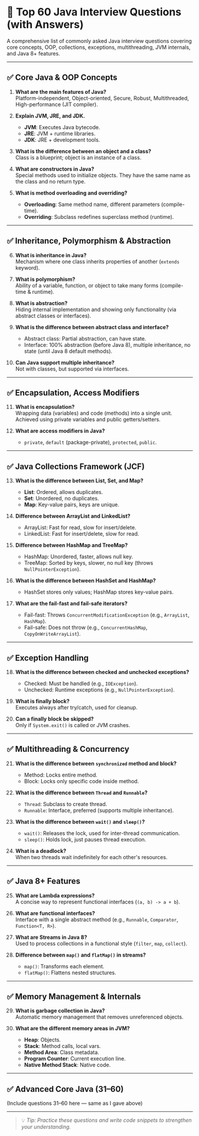 # 🧠 Top 60 Java Interview Questions (with Answers)

A comprehensive list of commonly asked Java interview questions covering core concepts, OOP, collections, exceptions, multithreading, JVM internals, and Java 8+ features.

---

## ✅ Core Java & OOP Concepts

1. **What are the main features of Java?**  
   Platform-independent, Object-oriented, Secure, Robust, Multithreaded, High-performance (JIT compiler).

2. **Explain JVM, JRE, and JDK.**  
   - **JVM**: Executes Java bytecode.  
   - **JRE**: JVM + runtime libraries.  
   - **JDK**: JRE + development tools.

3. **What is the difference between an object and a class?**  
   Class is a blueprint; object is an instance of a class.

4. **What are constructors in Java?**  
   Special methods used to initialize objects. They have the same name as the class and no return type.

5. **What is method overloading and overriding?**  
   - **Overloading**: Same method name, different parameters (compile-time).  
   - **Overriding**: Subclass redefines superclass method (runtime).

---

## ✅ Inheritance, Polymorphism & Abstraction

6. **What is inheritance in Java?**  
   Mechanism where one class inherits properties of another (`extends` keyword).

7. **What is polymorphism?**  
   Ability of a variable, function, or object to take many forms (compile-time & runtime).

8. **What is abstraction?**  
   Hiding internal implementation and showing only functionality (via abstract classes or interfaces).

9. **What is the difference between abstract class and interface?**  
   - Abstract class: Partial abstraction, can have state.  
   - Interface: 100% abstraction (before Java 8), multiple inheritance, no state (until Java 8 default methods).

10. **Can Java support multiple inheritance?**  
    Not with classes, but supported via interfaces.

---

## ✅ Encapsulation, Access Modifiers

11. **What is encapsulation?**  
    Wrapping data (variables) and code (methods) into a single unit. Achieved using private variables and public getters/setters.

12. **What are access modifiers in Java?**  
    - `private`, `default` (package-private), `protected`, `public`.

---

## ✅ Java Collections Framework (JCF)

13. **What is the difference between List, Set, and Map?**  
    - **List**: Ordered, allows duplicates.  
    - **Set**: Unordered, no duplicates.  
    - **Map**: Key-value pairs, keys are unique.

14. **Difference between ArrayList and LinkedList?**  
    - ArrayList: Fast for read, slow for insert/delete.  
    - LinkedList: Fast for insert/delete, slow for read.

15. **Difference between HashMap and TreeMap?**  
    - HashMap: Unordered, faster, allows null key.  
    - TreeMap: Sorted by keys, slower, no null key (throws `NullPointerException`).

16. **What is the difference between HashSet and HashMap?**  
    - HashSet stores only values; HashMap stores key-value pairs.

17. **What are the fail-fast and fail-safe iterators?**  
    - Fail-fast: Throws `ConcurrentModificationException` (e.g., `ArrayList`, `HashMap`).  
    - Fail-safe: Does not throw (e.g., `ConcurrentHashMap`, `CopyOnWriteArrayList`).

---

## ✅ Exception Handling

18. **What is the difference between checked and unchecked exceptions?**  
    - Checked: Must be handled (e.g., `IOException`).  
    - Unchecked: Runtime exceptions (e.g., `NullPointerException`).

19. **What is finally block?**  
    Executes always after try/catch, used for cleanup.

20. **Can a finally block be skipped?**  
    Only if `System.exit()` is called or JVM crashes.

---

## ✅ Multithreading & Concurrency

21. **What is the difference between `synchronized` method and block?**  
    - Method: Locks entire method.  
    - Block: Locks only specific code inside method.

22. **What is the difference between `Thread` and `Runnable`?**  
    - `Thread`: Subclass to create thread.  
    - `Runnable`: Interface, preferred (supports multiple inheritance).

23. **What is the difference between `wait()` and `sleep()`?**  
    - `wait()`: Releases the lock, used for inter-thread communication.  
    - `sleep()`: Holds lock, just pauses thread execution.

24. **What is a deadlock?**  
    When two threads wait indefinitely for each other's resources.

---

## ✅ Java 8+ Features

25. **What are Lambda expressions?**  
    A concise way to represent functional interfaces (`(a, b) -> a + b`).

26. **What are functional interfaces?**  
    Interface with a single abstract method (e.g., `Runnable`, `Comparator`, `Function<T, R>`).

27. **What are Streams in Java 8?**  
    Used to process collections in a functional style (`filter`, `map`, `collect`).

28. **Difference between `map()` and `flatMap()` in streams?**  
    - `map()`: Transforms each element.  
    - `flatMap()`: Flattens nested structures.

---

## ✅ Memory Management & Internals

29. **What is garbage collection in Java?**  
    Automatic memory management that removes unreferenced objects.

30. **What are the different memory areas in JVM?**  
    - **Heap**: Objects.  
    - **Stack**: Method calls, local vars.  
    - **Method Area**: Class metadata.  
    - **Program Counter**: Current execution line.  
    - **Native Method Stack**: Native code.

---

## ✅ Advanced Core Java (31–60)

(Include questions 31–60 here — same as I gave above)

---

> 💡 *Tip: Practice these questions and write code snippets to strengthen your understanding.*
